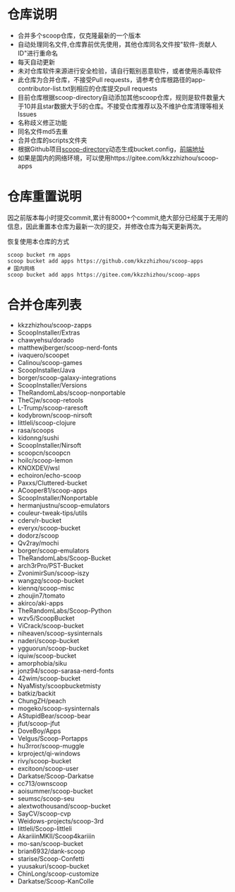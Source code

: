 # 仓库说明

- 合并多个scoop仓库，仅克隆最新的一个版本
- 自动处理同名文件,仓库靠前优先使用，其他仓库同名文件按"软件-贡献人ID"进行重命名
- 每天自动更新
- 未对仓库软件来源进行安全检验，请自行甄别恶意软件，或者使用杀毒软件
- 此仓库为合并仓库，不接受Pull requests，请参考仓库根路径的app-contributor-list.txt到相应的仓库提交pull requests
- 目前仓库根据scoop-directory自动添加其他scoop仓库，规则是软件数量大于10并且star数据大于5的仓库。不接受仓库推荐以及不维护仓库清理等相关Issues
- 名称歧义修正功能
- 同名文件md5去重
- 合并仓库的scripts文件夹
- 根据Github项目[scoop-directory](https://github.com/rasa/scoop-directory)动态生成bucket.config，[前端地址](https://rasa.github.io/scoop-directory/)
- 如果是国内的网络环境，可以使用https://gitee.com/kkzzhizhou/scoop-apps

# 仓库重置说明

因之前版本每小时提交commit,累计有8000+个commit,绝大部分已经属于无用的信息，因此重置本仓库为最新一次的提交，并修改仓库为每天更新两次。

恢复使用本仓库的方式

```
scoop bucket rm apps
scoop bucket add apps https://github.com/kkzzhizhou/scoop-apps
# 国内网络
scoop bucket add apps https://gitee.com/kkzzhizhou/scoop-apps
```

# 合并仓库列表

- kkzzhizhou/scoop-zapps
- ScoopInstaller/Extras
- chawyehsu/dorado
- matthewjberger/scoop-nerd-fonts
- ivaquero/scoopet
- Calinou/scoop-games
- ScoopInstaller/Java
- borger/scoop-galaxy-integrations
- ScoopInstaller/Versions
- TheRandomLabs/scoop-nonportable
- TheCjw/scoop-retools
- L-Trump/scoop-raresoft
- kodybrown/scoop-nirsoft
- littleli/scoop-clojure
- rasa/scoops
- kidonng/sushi
- ScoopInstaller/Nirsoft
- scoopcn/scoopcn
- hoilc/scoop-lemon
- KNOXDEV/wsl
- echoiron/echo-scoop
- Paxxs/Cluttered-bucket
- ACooper81/scoop-apps
- ScoopInstaller/Nonportable
- hermanjustnu/scoop-emulators
- couleur-tweak-tips/utils
- cderv/r-bucket
- everyx/scoop-bucket
- dodorz/scoop
- Qv2ray/mochi
- borger/scoop-emulators
- TheRandomLabs/Scoop-Bucket
- arch3rPro/PST-Bucket
- ZvonimirSun/scoop-iszy
- wangzq/scoop-bucket
- kiennq/scoop-misc
- zhoujin7/tomato
- akirco/aki-apps
- TheRandomLabs/Scoop-Python
- wzv5/ScoopBucket
- ViCrack/scoop-bucket
- niheaven/scoop-sysinternals
- naderi/scoop-bucket
- ygguorun/scoop-bucket
- iquiw/scoop-bucket
- amorphobia/siku
- jonz94/scoop-sarasa-nerd-fonts
- 42wim/scoop-bucket
- NyaMisty/scoopbucketmisty
- batkiz/backit
- ChungZH/peach
- mogeko/scoop-sysinternals
- AStupidBear/scoop-bear
- jfut/scoop-jfut
- DoveBoy/Apps
- Velgus/Scoop-Portapps
- hu3rror/scoop-muggle
- krproject/qi-windows
- rivy/scoop-bucket
- excitoon/scoop-user
- Darkatse/Scoop-Darkatse
- cc713/ownscoop
- aoisummer/scoop-bucket
- seumsc/scoop-seu
- alextwothousand/scoop-bucket
- SayCV/scoop-cvp
- Weidows-projects/scoop-3rd
- littleli/Scoop-littleli
- AkariiinMKII/Scoop4kariiin
- mo-san/scoop-bucket
- brian6932/dank-scoop
- starise/Scoop-Confetti
- yuusakuri/scoop-bucket
- ChinLong/scoop-customize
- Darkatse/Scoop-KanColle

